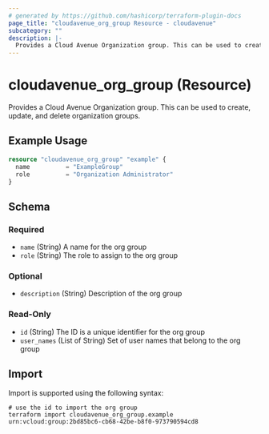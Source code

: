```yaml
---
# generated by https://github.com/hashicorp/terraform-plugin-docs
page_title: "cloudavenue_org_group Resource - cloudavenue"
subcategory: ""
description: |-
  Provides a Cloud Avenue Organization group. This can be used to create, update, and delete organization groups.
---
```


# cloudavenue_org_group (Resource)

Provides a Cloud Avenue Organization group. This can be used to create, update, and delete organization groups.

## Example Usage

```terraform
resource "cloudavenue_org_group" "example" {
  name          = "ExampleGroup"
  role          = "Organization Administrator"
}
```

<!-- schema generated by tfplugindocs -->
## Schema

### Required

- `name` (String) A name for the org group
- `role` (String) The role to assign to the org group

### Optional

- `description` (String) Description of the org group

### Read-Only

- `id` (String) The ID is a unique identifier for the org group
- `user_names` (List of String) Set of user names that belong to the org group

## Import

Import is supported using the following syntax:

```shell
# use the id to import the org group
terraform import cloudavenue_org_group.example urn:vcloud:group:2bd85bc6-cb68-42be-b8f0-973790594cd8
```
